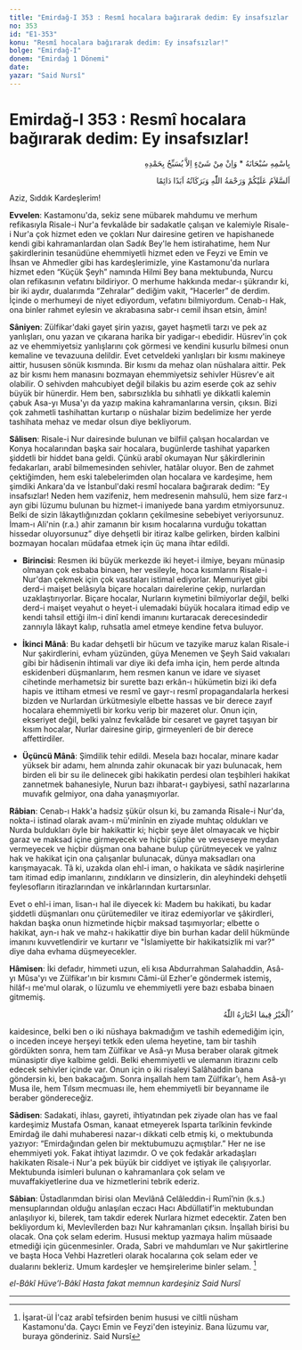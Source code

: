```yaml
---
title: "Emirdağ-I 353 : Resmî hocalara bağırarak dedim: Ey insafsızlar!"
no: 353
id: "E1-353"
konu: "Resmî hocalara bağırarak dedim: Ey insafsızlar!"
bolge: "Emirdağ-I"
donem: "Emirdağ 1 Dönemi"
date: 
yazar: "Said Nursî"
---
```


# Emirdağ-I 353 : Resmî hocalara bağırarak dedim: Ey insafsızlar!

<p class="arabic" dir="rtl" title="Meal: “Subhân Allah’ın adıyla” * “Hiçbir şey yoktur ki O'nu hamd ile tesbih etmesin” [İsrâ 17:44]">بِاسْمِهِ سُبْحَانَهُ * وَاِنْ مِنْ شَىْءٍ اِلاَّ يُسَبِّحُ بِحَمْدِهِ</p>

<p class="arabic" dir="rtl" title="Meal: “Allah’ın selâmı, rahmeti ve bereketleri, ebedî ve dâimî olarak üzerinize olsun.”">اَلسَّلاَمُ عَلَيْكُمْ وَرَحْمَةُ اللّٰهِ وَبَرَكَاتُهُ اَبَدًا دَائِمًا</p>

Aziz, Sıddık Kardeşlerim!

**Evvelen**: Kastamonu'da, sekiz sene mübarek mahdumu ve merhum refikasıyla Risale-i Nur'a fevkalâde bir sadakatle çalışan ve kalemiyle Risale-i Nur'a çok hizmet eden ve çokları Nur dairesine getiren ve hapishanede kendi gibi kahramanlardan olan Sadık Bey'le hem istirahatime, hem Nur şakirdlerinin tesanüdüne ehemmiyetli hizmet eden ve Feyzi ve Emin ve İhsan ve Ahmedler gibi has kardeşlerimizle, yine Kastamonu'da nurlara hizmet eden “Küçük Şeyh” namında Hilmi Bey bana mektubunda, Nurcu olan refikasının vefatını bildiriyor. O merhume hakkında medar-ı şükrandır ki, bir iki aydır, dualarımda “Zehralar” dediğim vakit, “Hacerler” de derdim. İçinde o merhumeyi de niyet ediyordum, vefatını bilmiyordum. Cenab-ı Hak, ona binler rahmet eylesin ve akrabasına sabr-ı cemil ihsan etsin, âmin!

**Sâniyen**: Zülfikar'daki gayet şirin yazısı, gayet haşmetli tarzı ve pek az yanlışları, onu yazan ve çıkarana harika bir yadigar-ı ebedidir. Hüsrev'in çok az ve ehemmiyetsiz yanlışlarını çok görmesi ve kendini kusurlu bilmesi onun kemaline ve tevazuuna delildir. Evet cetveldeki yanlışları bir kısmı makineye aittir, hususen sönük kısmında. Bir kısmı da mehaz olan nüshalara aittir. Pek az bir kısmı hem manasını bozmayan ehemmiyetsiz sehivler Hüsrev'e ait olabilir. O sehivden mahcubiyet değil bilakis bu azim eserde çok az sehiv büyük bir hünerdir. Hem ben, sabırsızlıkla bu sıhhatli ye dikkatli kalemin çabuk Asa-yı Musa'yı da yazıp makina kahramanlarına versin, çıksın. Bizi çok zahmetli tashihattan kurtarıp o nüshalar bizim bedelimize her yerde tashihata mehaz ve medar olsun diye bekliyorum.

**Sâlisen**: Risale-i Nur dairesinde bulunan ve bilfiil çalışan hocalardan ve Konya hocalarından başka sair hocalara, bugünlerde tashihat yaparken şiddetli bir hiddet bana geldi. Çünkü arabî okumayan Nur şâkirdlerinin fedakarları, arabî bilmemesinden sehivler, hatâlar oluyor. Ben de zahmet çektiğimden, hem eski talebelerimden olan hocalara ve kardeşime, hem şimdiki Ankara'da ve İstanbul'daki resmî hocalara bağırarak dedim: “Ey insafsızlar! Neden hem vazifeniz, hem medresenin mahsulü, hem size farz-ı ayn gibi lüzumu bulunan bu hizmet-i imaniyede bana yardım etmiyorsunuz. Belki de sizin lâkaytlığınızdan çokların çekilmesine sebebiyet veriyorsunuz. İmam-ı Ali'nin (r.a.) ahir zamanın bir kısım hocalarına vurduğu tokattan hissedar oluyorsunuz” diye dehşetli bir itiraz kalbe gelirken, birden kalbini bozmayan hocaları müdafaa etmek için üç mana ihtar edildi.

- **Birincisi**: Resmen iki büyük merkezde iki heyet-i ilmiye, beyanı münasip olmayan çok esbaba binaen, her vesileyle, hoca kısımlarını Risale-i Nur'dan çekmek için çok vasıtaları istimal ediyorlar. Memuriyet gibi derd-i maişet belâsıyla biçare hocaları dairelerine çekip, nurlardan uzaklaştırıyorlar. Biçare hocalar, Nurların kıymetini bilmiyorlar değil, belki derd-i maişet veyahut o heyet-i ulemadaki büyük hocalara itimad edip ve kendi tahsil ettiği ilm-i dinî kendi imanını kurtaracak derecesindedir zannıyla lâkayt kalıp, ruhsatla amel etmeye kendine fetva buluyor.

- **İkinci Mânâ**: Bu kadar dehşetli bir hücum ve tazyike maruz kalan Risale-i Nur şakirdlerini, evham yüzünden, güya Menemen ve Şeyh Said vakıaları gibi bir hâdisenin ihtimali var diye iki defa imha için, hem perde altında eskidenberi düşmanlarım, hem resmen kanun ve idare ve siyaset cihetinde merhametsiz bir surette bazı erkân-ı hükümetin bizi iki defa hapis ve ittiham etmesi ve resmî ve gayr-ı resmî propagandalarla herkesi bizden ve Nurlardan ürkütmesiyle elbette hassas ve bir derece zayıf hocalara ehemmiyetli bir korku verip bir mazeret olur. Onun için, ekseriyet değil, belki yalnız fevkalâde bir cesaret ve gayret taşıyan bir kısım hocalar, Nurlar dairesine girip, girmeyenleri de bir derece affettirdiler.

- **Üçüncü Mânâ**: Şimdilik tehir edildi. Mesela bazı hocalar, minare kadar yüksek bir adamı, hem alnında zahir okunacak bir yazı bulunacak, hem birden eli bir su ile delinecek gibi hakikatin perdesi olan teşbihleri hakikat zannetmek bahanesiyle, Nurun bazı ihbarat-ı gaybiyesi, sathî nazarlarına muvafık gelmiyor, ona daha yanaşmıyorlar.

**Râbian**: Cenab-ı Hakk'a hadsiz şükür olsun ki, bu zamanda Risale-i Nur'da, nokta-i istinad olarak avam-ı mü'minînin en ziyade muhtaç oldukları ve Nurda buldukları öyle bir hakikattir ki; hiçbir şeye âlet olmayacak ve hiçbir garaz ve maksad içine girmeyecek ve hiçbir şüphe ve vesveseye meydan vermeyecek ve hiçbir düşman ona bahane bulup çürütmeyecek ve yalnız hak ve hakikat için ona çalışanlar bulunacak, dünya maksadları ona karışmayacak. Tâ ki, uzakda olan ehl-i iman, o hakikata ve sâdık naşirlerine tam itimad edip imanlarını, zındıkların ve dinsizlerin, din aleyhindeki dehşetli feylesofların itirazlarından ve inkârlarından kurtarsınlar.

Evet o ehl-i iman, lisan-ı hal ile diyecek ki: Madem bu hakikati, bu kadar şiddetli düşmanları onu çürütemediler ve itiraz edemiyorlar ve şâkirdleri, hakdan başka onun hizmetinde hiçbir maksad taşımıyorlar; elbette o hakikat, ayn-ı hak ve mahz-ı hakikattir diye bin burhan kadar delil hükmünde imanını kuvvetlendirir ve kurtarır ve "İslamiyette bir hakikatsizlik mi var?” diye daha evhama düşmeyecekler.

**Hâmisen**: İki defadır, himmeti uzun, eli kısa Abdurrahman Salahaddin, Asâ-yı Mûsa'yı ve Zülfikar'ın bir kısmını Câmi-ül Ezher'e göndermek istemiş, hilâf-ı me'mul olarak, o lüzumlu ve ehemmiyetli yere bazı esbaba binaen gitmemiş.

<p class="arabic" dir="rtl" title="Meal: “Hayr, Allah’ın takdir ettiğindedir.”">ُاَلْخَيْرُ فِيمَا اخْتَارَهُ اللّٰهُ</p>

kaidesince, belki ben o iki nüshaya bakmadığım ve tashih edemediğim için, o inceden inceye herşeyi tetkik eden ulema heyetine, tam bir tashih gördükten sonra, hem tam Zülfikar ve Asâ-yı Musa beraber olarak gitmek münasiptir diye kalbime geldi. Belki ehemmiyetli ve ulemanın itirazını celb edecek sehivler içinde var. Onun için o iki risaleyi Salâhaddin bana göndersin ki, ben bakacağım. Sonra inşallah hem tam Zülfikar’ı, hem Asâ-yı Musa ile, hem Tılsım mecmuası ile, hem ehemmiyetli bir beyanname ile beraber göndereceğiz.

**Sâdisen**: Sadakati, ihlası, gayreti, ihtiyatından pek ziyade olan has ve faal kardeşimiz Mustafa Osman, kanaat etmeyerek Isparta tarîkinin fevkinde Emirdağ ile dahi muhaberesi nazar-ı dikkati celb etmiş ki, o mektubunda yazıyor: “Emirdağından gelen bir mektubumuzu açmıştılar.” Her ne ise ehemmiyeti yok. Fakat ihtiyat lazımdır. O ve çok fedakâr arkadaşları hakikaten Risale-i Nur'a pek büyük bir ciddiyet ve iştiyak ile çalışıyorlar. Mektubunda isimleri bulunan o kahramanlara çok selam ve muvaffakiyetlerine dua ve hizmetlerini tebrik ederiz.

**Sâbian**: Üstadlarımdan birisi olan Mevlânâ Celâleddin-i Rumî’nin (k.s.) mensuplarından olduğu anlaşılan eczacı Hacı Abdüllatif’in mektubundan anlaşılıyor ki, bilerek, tam takdir ederek Nurlara hizmet edecektir. Zaten ben bekliyordum ki, Mevlevîlerden bazı Nur kahramanları çıksın. İnşallah birisi bu olacak. Ona çok selam ederim. Hususi mektup yazmaya halim müsaade etmediği için gücenmesinler. Orada, Sabri ve mahdumları ve Nur şakirtlerine ve başta Hoca Vehbi Hazretleri olarak hocalarına çok selam eder ve dualarını bekleriz. Umum kardeşler ve hemşirelerime binler selam. [^1]

*el-Bâkî Hüve’l-Bâkî*
*Hasta fakat memnun kardeşiniz*
*Said Nursî*

***
[^1]: İşarat-ül İ'caz arabî tefsirden benim hususi ve ciltli nüsham Kastamonu'da. Çaycı Emin ve Feyzi'den isteyiniz. Bana lüzumu var, buraya gönderiniz. Said Nursî
